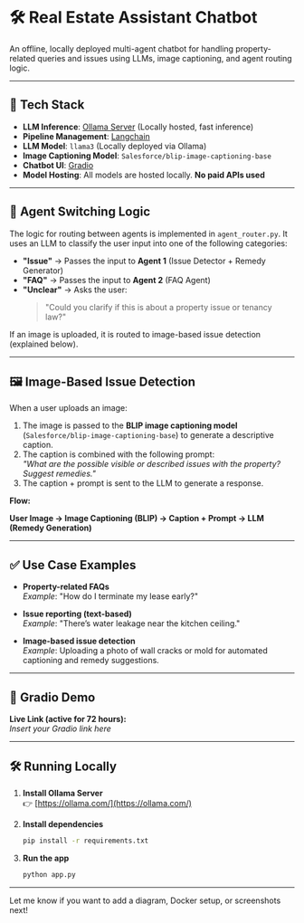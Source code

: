 # 🛠️ Real Estate Assistant Chatbot

An offline, locally deployed multi-agent chatbot for handling property-related queries and issues using LLMs, image captioning, and agent routing logic.

---

## 🧰 Tech Stack

- **LLM Inference**: [Ollama Server](https://ollama.com/) (Locally hosted, fast inference)  
- **Pipeline Management**: [Langchain](https://www.langchain.com/)  
- **LLM Model**: `llama3` (Locally deployed via Ollama)  
- **Image Captioning Model**: `Salesforce/blip-image-captioning-base`  
- **Chatbot UI**: [Gradio](https://gradio.app/)  
- **Model Hosting**: All models are hosted locally. **No paid APIs used**

---

## 🤖 Agent Switching Logic

The logic for routing between agents is implemented in `agent_router.py`. It uses an LLM to classify the user input into one of the following categories:

- **"Issue"** → Passes the input to **Agent 1** (Issue Detector + Remedy Generator)
- **"FAQ"** → Passes the input to **Agent 2** (FAQ Agent)
- **"Unclear"** → Asks the user:
  > "Could you clarify if this is about a property issue or tenancy law?"

If an image is uploaded, it is routed to image-based issue detection (explained below).

---

## 🖼️ Image-Based Issue Detection

When a user uploads an image:

1. The image is passed to the **BLIP image captioning model** (`Salesforce/blip-image-captioning-base`) to generate a descriptive caption.
2. The caption is combined with the following prompt:  
   _"What are the possible visible or described issues with the property? Suggest remedies."_
3. The caption + prompt is sent to the LLM to generate a response.

**Flow:**

**User Image → Image Captioning (BLIP) → Caption + Prompt → LLM (Remedy Generation)**

---

## ✅ Use Case Examples

- **Property-related FAQs**  
  _Example_: "How do I terminate my lease early?"

- **Issue reporting (text-based)**  
  _Example_: "There’s water leakage near the kitchen ceiling."

- **Image-based issue detection**  
  _Example_: Uploading a photo of wall cracks or mold for automated captioning and remedy suggestions.

---

## 🚀 Gradio Demo

**Live Link (active for 72 hours):**  
*Insert your Gradio link here*

---

## 🛠️ Running Locally

1. **Install Ollama Server**  
   👉 [https://ollama.com/](https://ollama.com/)

2. **Install dependencies**  
   ```bash
   pip install -r requirements.txt
   ```

3. **Run the app**  
   ```bash
   python app.py
   ```

---

Let me know if you want to add a diagram, Docker setup, or screenshots next!
